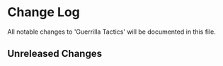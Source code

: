# Change Log
All notable changes to 'Guerrilla Tactics' will be documented in this file.


## Unreleased Changes

